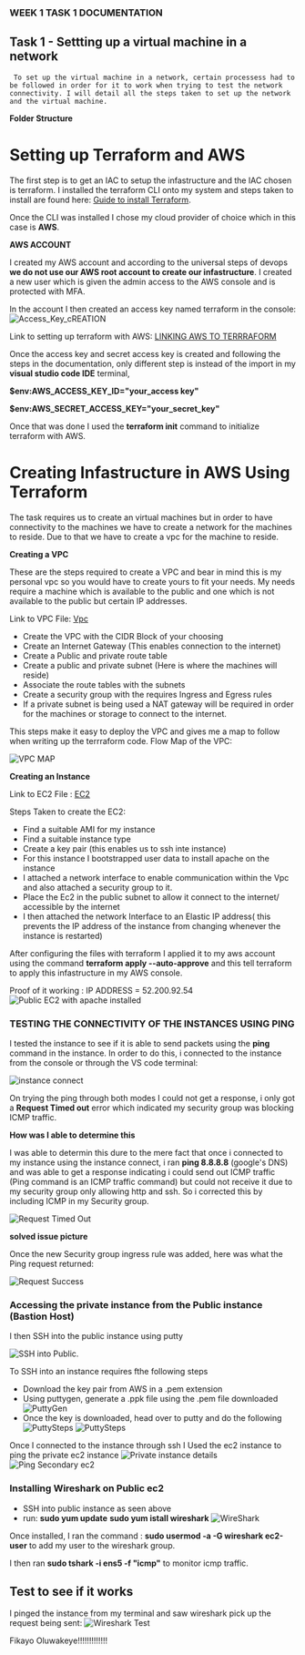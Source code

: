 ### WEEK 1 TASK 1 DOCUMENTATION

## Task 1 - Settting up a virtual machine in a network

     To set up the virtual machine in a network, certain processess had to be followed in order for it to work when trying to test the network connectivity. I will detail all the steps taken to set up the network  and the virtual machine.

**Folder Structure**

# Setting up Terraform and AWS
 The first step is to get an IAC to setup the infastructure and the IAC chosen is terraform. I installed the terraform CLI onto my system and steps taken to install are found here:
[Guide to install Terraform](https://developer.hashicorp.com/terraform/tutorials/aws-get-started/install-cli).

Once the CLI was installed I chose my cloud provider of choice which in this case is __AWS__.

**AWS ACCOUNT**

I created my AWS account and according to the universal steps of devops __we do not use our AWS root account to create our infastructure__. I created a new user which is given the admin access to the AWS console and is protected with MFA. 

In the account I then created an access key named terraform in the console:
![Access_Key_cREATION](./Assets/Createaccesskey_IAM_Global.png)

Link to setting up terraform with AWS: [LINKING AWS TO TERRRAFORM](https://developer.hashicorp.com/terraform/tutorials/aws-get-started/aws-build)

Once the access key and secret access key is created and following the steps in the documentation, only different step is instead of the import in my **visual studio code IDE** terminal, 

**$env:AWS_ACCESS_KEY_ID="your_access key"**

**$env:AWS_SECRET_ACCESS_KEY="your_secret_key"**

Once that was done I used the **terraform init** command to initialize terraform with AWS.

# Creating Infastructure in AWS Using Terraform 

The task requires us to create an virtual machines but in order to have connectivity to the machines we have to create a network for the machines to reside. Due to that we have to create a vpc for the machine to reside.

**Creating a VPC**

These are the steps required to create a VPC and bear in mind this is my personal vpc so you would have to create yours to fit your needs. My needs require a machine which is available to the public and one which is not available to the public but certain IP addresses.

Link  to VPC File: [Vpc](./Code/modules/vpc/Vpc.tf) 
- Create the VPC with the CIDR Block of your choosing
- Create an Internet Gateway (This enables connection to the internet)
- Create a Public and private route table 
- Create a public and private subnet (Here is where the machines will reside)
- Associate the route tables with the subnets
- Create a security group with the requires Ingress and Egress rules 
- If a private subnet is being used a NAT gateway will be required in order for the machines or storage to connect to the internet.

This steps make it easy to deploy the VPC and gives me a map to follow when writing up the terrraform code.
Flow Map of the VPC:

![VPC MAP](./Assets/Vpc_Map.png)

**Creating an Instance**

Link to EC2 File : [EC2](./Code/modules/vpc/Ec2.tf)

Steps Taken to create the EC2:

- Find a suitable AMI for my instance
- Find a suitable instance type
- Create a key pair (this enables us to ssh inte instance)
- For this instance I bootstrapped user data to install apache on the instance
- I attached a network interface to enable communication within the Vpc and also attached a security group to it.
- Place the Ec2 in the public subnet to allow it connect to the internet/ accessible by the internet
- I then attached the network Interface to an Elastic IP address( this prevents the IP address of the instance from changing whenever the instance is restarted)



After configuring the files with terraform I applied it to my aws account using the command **terraform apply --auto-approve** and this tell terraform to apply this infastructure in my AWS console.

Proof of it working :
IP ADDRESS = 52.200.92.54
![Public EC2 with apache installed](./Assets/successfullyLaunchedEc2(Public).png)


### TESTING THE CONNECTIVITY OF THE INSTANCES USING PING

I tested the instance to see if it is able to send packets using the **ping** command in the instance. In order to do this, i connected to the instance from the console or through the VS code terminal:

![instance connect](./Assets/Connecttoinstance.png)

On trying the ping through both modes I could not get a response, i only got a **Request Timed out** error which indicated my security group was blocking ICMP traffic.

**How was I able to determine this**

I was able to determin this dure to the mere fact that once i connected to my instance using the instance connect, i ran **ping 8.8.8.8** (google's DNS) and was able to get a response indicating i could send out ICMP traffic (Ping command is an ICMP traffic command) but could not receive it due to my security group only allowing http and ssh. So i corrected this by including ICMP in my Security group.

![Request Timed Out](./Assets/PingError.png)


**solved issue picture**

Once the new Security group ingress rule was added, here was what the Ping request returned:

![Request Success](./Assets/PingSuccess.png)


### Accessing the private instance from the Public instance (Bastion Host)

I then SSH into the public instance using putty 

![SSH into Public](./Assets/Putty.png).

To SSH into an instance requires fthe following steps 

 - Download the key pair from AWS in a .pem extension
 - Using puttygen, generate a .ppk file using the .pem file downloaded 
 ![PuttyGen](./Assets/puttygen.png)
 - Once the key is downloaded, head over to putty and do the following
 ![PuttySteps](./Assets/PuttyConnect.png)
  ![PuttySteps](./Assets/auth.png )


Once I connected to the instance through ssh I Used the ec2 instance to ping the private ec2 instance 
![Private instance details](./Assets/privateInstance.png)
![Ping Secondary ec2](./Assets/pingSecondary.png)


### Installing Wireshark on Public ec2

- SSH into public instance as seen above
- run:
 **sudo yum update** 
 **sudo yum istall wireshark**
 ![WireShark](./Assets/Wireshark.png)

 Once installed, I ran the command :
     **sudo usermod -a -G wireshark ec2-user**
     to add my user to the wireshark group.

I then ran **sudo tshark -i ens5 -f "icmp"** to monitor icmp traffic.

## Test to see if it works 

I pinged the instance from my terminal and saw wireshark pick up the request being sent:
![Wireshark Test](./Assets/WiresharkTest.png)

Fikayo Oluwakeye!!!!!!!!!!!!!
